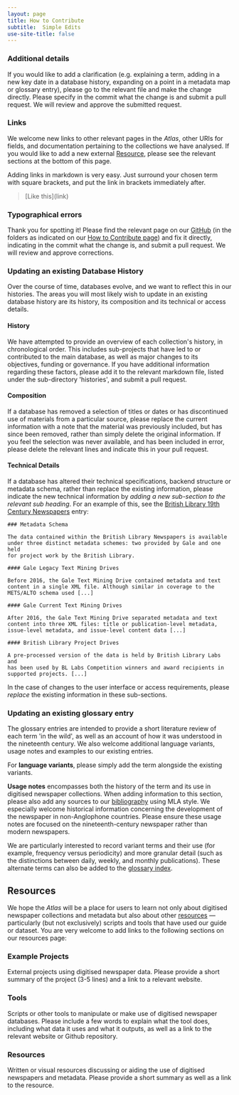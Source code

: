 ```yaml
---
layout: page
title: How to Contribute
subtitle:  Simple Edits
use-site-title: false
---
```


### Additional details 

If you would like to add a clarification (e.g. explaining a term, adding in a new key date in a database history, expanding on a point in a metadata map or glossary entry), please go to the relevant file and make the change directly. Please specify in the commit what the change is and submit a pull request. We will review and approve the submitted request.

<a name="typos"></a>
### Links

We welcome new links to other relevant pages in the *Atlas*, other URIs for fields, and documentation pertaining to the collections we have analysed. If you would like to add a new external [Resource](https://www.digitisednewspapers.net/introduction/web/), please see the relevant sections at the bottom of this page.  
  
Adding links in markdown is very easy. Just surround your chosen term with square brackets, and put the link in brackets immediately after.  
>    \[Like this\](link)


<a name="database_histories"></a>
### Typographical errors

Thank you for spotting it! Please find the relevant page on our [GitHub](https://github.com/AtlasOfDigitisedNewspapers/AtlasOfDigitisedNewspapers.github.io) (in the folders as indicated on our [How to Contribute page](https://www.digitisednewspapers.net/contribute/)) and fix it directly, indicating in the commit what the change is, and submit a pull request. We will review and approve corrections.

### Updating an existing Database History

Over the course of time, databases evolve, and we want to reflect this in our histories. The areas you will most likely wish to update in an existing database history are its history, its composition and its technical or access details.

#### History

We have attempted to provide an overview of each collection's history, in chronological order. This includes sub-projects that have led to or contributed to the main database, as well as major changes to its objectives, funding or governance. If you have additional information regarding these factors, please add it to the relevant markdown file, listed under the sub-directory 'histories', and submit a pull request. 

#### Composition

If a database has removed a selection of titles or dates or has discontinued use of materials from a particular source, please replace the current information with a note that the material was previously included, but has since been removed, rather than simply delete the original information. If you feel the selection was never available, and has been included in error, please delete the relevant lines and indicate this in your pull request.

#### Technical Details

If a database has altered their technical specifications, backend structure or metadata schema, rather than replace the existing information, please indicate the new technical information by *adding a new sub-section to the relevant sub heading*.  For an example of this, see the [British Library 19th Century Newspapers](../../histories/bl.md) entry:

	### Metadata Schema

	The data contained within the British Library Newspapers is available
	under three distinct metadata schemes: two provided by Gale and one held
	for project work by the British Library.

	#### Gale Legacy Text Mining Drives

	Before 2016, the Gale Text Mining Drive contained metadata and text
	content in a single XML file. Although similar in coverage to the
	METS/ALTO schema used [...]

	#### Gale Current Text Mining Drives

	After 2016, the Gale Text Mining Drive separated metadata and text
	content into three XML files: title or publication-level metadata,
	issue-level metadata, and issue-level content data [...]

	#### British Library Project Drives

	A pre-processed version of the data is held by British Library Labs and
	has been used by BL Labs Competition winners and award recipients in
	supported projects. [...]

<a name="glossary_entries"></a> 

In the case of changes to the user interface or access requirements, please *replace* the existing information in these sub-sections.

### Updating an existing glossary entry  

<a name="resources"></a> 

The glossary entries are intended to provide a short literature review of each term 'in the wild', as well as an account of how it was understood in the nineteenth century. We also welcome additional language variants, usage notes and examples to our existing entries. 
  
For **language variants**, please simply add the term alongside the existing variants.
  
**Usage notes** encompasses both the history of the term and its use in digitised newspaper collections. When adding information to this section, please also add any sources to our [bibliography](https://www.digitisednewspapers.net/introduction/bibliography/) using MLA style. We especially welcome historical information concerning the development of the newspaper in non-Anglophone countries. Please ensure these usage notes are focused on the nineteenth-century newspaper rather than modern newspapers. 
  
We are particularly interested to record variant terms and their use (for example, frequency versus periodicity) and more granular detail (such as the distinctions between daily, weekly, and monthly publications). These alternate terms can also be added to the [glossary index](https://www.digitisednewspapers.net/glossary/). 
 
## Resources
 
We hope the *Atlas* will be a place for users to learn not only about digitised newspaper collections and metadata but also about other [resources](https://www.digitisednewspapers.net/introduction/web/) — particularly (but not exclusively) scripts and tools that have used our guide or dataset. You are very welcome to add links to the following sections on our resources page:

### Example Projects

External projects using digitised newspaper data. Please provide a short summary of the project (3-5 lines) and a link to a relevant website.

### Tools

Scripts or other tools to manipulate or make use of digitised newspaper databases. Please include a few words to explain what the tool does, including what data it uses and what it outputs, as well as a link to the relevant website or Github repository.
  
### Resources

Written or visual resources discussing or aiding the use of digitised newspapers and metadata. Please provide a short summary as well as a link to the resource.
